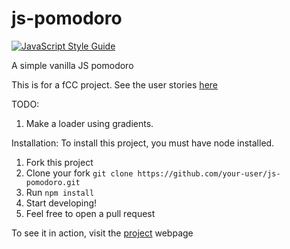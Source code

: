 # js-pomodoro
[![JavaScript Style Guide](https://img.shields.io/badge/code_style-standard-brightgreen.svg)](https://standardjs.com)

A simple vanilla JS pomodoro

This is for a fCC project. See the user stories [here](https://www.freecodecamp.org/challenges/build-a-tic-tac-toe-game)

TODO:
1) Make a loader using gradients.

Installation: To install this project, you must have node installed.

1) Fork this project
2) Clone your fork `git clone https://github.com/your-user/js-pomodoro.git`
3) Run `npm install`
4) Start developing!
5) Feel free to open a pull request

To see it in action, visit the [project](https://german1608.github.io/js-pomodoro) webpage